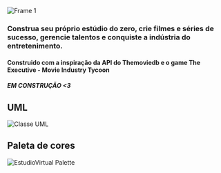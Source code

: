 ![Frame 1](https://github.com/user-attachments/assets/c2b9b054-5ace-43e4-9e76-cb4219c5ac1e)
### Construa seu próprio estúdio do zero, crie filmes e séries de sucesso, gerencie talentos e conquiste a indústria do entretenimento.
#### Construido com a inspiração da API do Themoviedb e o game The Executive - Movie Industry Tycoon
##### EM CONSTRUÇÃO <3

## UML
![Classe UML](https://github.com/user-attachments/assets/a2a0da00-86cc-424a-be0d-2c3dddde9e39)

## Paleta de cores
![EstudioVirtual Palette](https://github.com/user-attachments/assets/da11d8a9-9f26-42a7-aa52-0a6ef6ce15bd)
